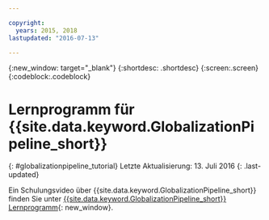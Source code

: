 ```yaml
---

copyright:
  years: 2015, 2018
lastupdated: "2016-07-13"

---
```


{:new_window: target="_blank"}
{:shortdesc: .shortdesc}
{:screen:.screen}
{:codeblock:.codeblock}

# Lernprogramm für {{site.data.keyword.GlobalizationPipeline_short}}
{: #globalizationpipeline_tutorial}
Letzte Aktualisierung: 13. Juli 2016
{: .last-updated}

Ein Schulungsvideo über {{site.data.keyword.GlobalizationPipeline_short}} finden Sie unter [{{site.data.keyword.GlobalizationPipeline_short}} Lernprogramm](https://www.youtube.com/watch?v=lqrs3PFaX_M&feature=youtu.be){: new_window}.

